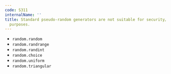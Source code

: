 ```yaml
---
code: S311
internalName: ''
title: Standard pseudo-random generators are not suitable for security/cryptographic
  purposes.
---
```


 * `random.random`
 * `random.randrange`
 * `random.randint`
 * `random.choice`
 * `random.uniform`
 * `random.triangular`